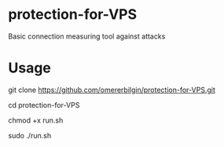 # protection-for-VPS
Basic connection measuring tool against attacks

# Usage
 
 git clone https://github.com/omererbilgin/protection-for-VPS.git
 
 cd protection-for-VPS
 
 chmod +x run.sh
 
 sudo ./run.sh
